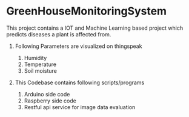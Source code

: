 # GreenHouseMonitoringSystem

This project contains a IOT and Machine Learning based project which predicts diseases a plant is affected from.

1. Following Parameters are visualized on thingspeak
    1. Humidity
    2. Temperature
    3. Soil moisture

2. This Codebase contains following scripts/programs
    1. Arduino side code
    2. Raspberry side code
    3. Restful api service for image data evaluation



